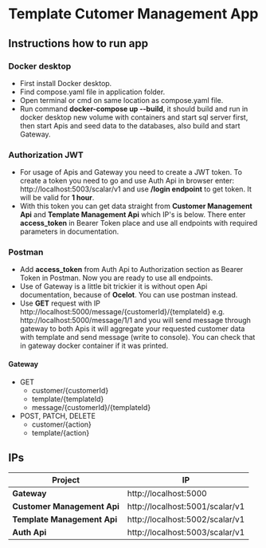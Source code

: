 # Template Cutomer Management App

## Instructions how to run app
### Docker desktop
- First install Docker desktop.
- Find compose.yaml file in application folder.
- Open terminal or cmd on same location as compose.yaml file.
- Run command **docker-compose up --build**, it should build and run in docker desktop new volume with containers and start sql server first, then start Apis and seed data to the databases, also build and start Gateway.

### Authorization JWT
- For usage of Apis and Gateway you need to create a JWT token. To create a token you need to go and use Auth Api in browser enter: http://localhost:5003/scalar/v1 and use **/login endpoint** to get token. It will be valid for **1 hour**.
- With this token you can get data straight from **Customer Management Api** and **Template Management Api** which IP's is below. There enter **access_token** in Bearer Token place and use all endpoints with required parameters in documentation.

### Postman
- Add **access_token** from Auth Api to Authorization section as Bearer Token in Postman. Now you are ready to use all endpoints.
- Use of Gateway is a little bit trickier it is without open Api documentation, because of **Ocelot**. You can use postman instead.
- Use **GET** request with IP http://localhost:5000/message/{customerId}/{templateId} e.g. http://localhost:5000/message/1/1 and you will send message through gateway to both Apis it will aggregate your requested customer data with template and send message (write to console). You can check that in gateway docker container if it was printed.

#### Gateway
- GET 
	- customer/{customerId}
	- template/{templateId}
	- message/{customerId}/{templateId}
- POST, PATCH, DELETE 
	- customer/{action}
	- template/{action}

## IPs

Project 					| IP
---------------------------	| --------------------------------
**Gateway**					| http://localhost:5000
**Customer Management Api** | http://localhost:5001/scalar/v1
**Template Management Api** | http://localhost:5002/scalar/v1
**Auth Api**				| http://localhost:5003/scalar/v1


